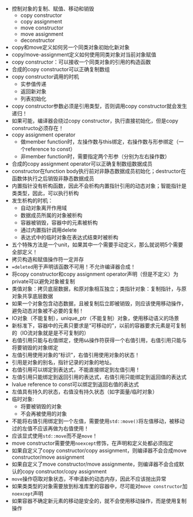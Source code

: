 * 控制对象的复制、赋值、移动和销毁
    * copy constructor
    * copy assignment
    * move constructor
    * move assignment
    * deconstructor
* copy和move定义如何另一个同类对象初始化新对象
* copy/move-assignment定义如何使用同类对象对当前对象赋值
* copy constructor：可以接收一个同类对象的引用的构造函数
* 合成的copy constructor可以正确复制数组
* copy constructor调用的时机
    * 实参值传递
    * 返回新对象
    * 列表初始化
* copy constructor参数必须是引用类型，否则调用copy constructor就会发生递归！
* 如果可能，编译器会绕过copy constructor，执行直接初始化，但是copy constructo必须存在！
* copy assignment operator
    * 做member function时，左操作数与this绑定，右操作数与形参绑定（一个reference to const）
    * 非member function时，需要指定两个形参（分别为左右操作数）
* 合成的copy assignment operator可以正确复制数组数据成员
* constructor在function body执行前对非静态数据成员初始化；destructor在函数体执行之后销毁非静态数据成员
* 内置指针没有析构函数，因此不会析构内置指针引用的动态对象；智能指针是类类型，因此，可以执行析构
* 发生析构的时机：
    * 自动对象离开作用域
    * 数据成员所属的对象被析构
    * 容器被销毁，容器中的元素被析构
    * 通过内置指针调用delete
    * 表达式中的临时对象在表达式结束时被析构
* 五个特殊方法是一个unit，如果其中一个需要手动定义，那么就说明5个需要全部定义！
* 拷贝构造和赋值操作符一定并存
* `=deleted`用于声明该函数不可用！不允许编译器合成！
* 将copy constructor和copy assignment operator声明（但是不定义）为private可以避免对象被复制
* 类值对象：拷贝底层数据，和原对象相互独立；类指针对象：复制指针，与原对象共享底层数据
* 如果一个对象包含动态数据，且被复制后立即被销毁，则应该使用移动操作，避免动态对象被不必要的复制！
* IO对象（不能复制），unique_ptr（不能复制）对象，使用移动语义的场景
* 新标准下，容器中的元素只要求是“可移动的”，以前的容器要求元素是可复制的（IO流对象就是是不可复制的）
* 右值引用只能与右值绑定，使用`&&`操作符获得一个右值引用，右值引用只能与将要销毁的对象绑定
* 左值引用使用对象的“标识”，右值引用使用对象的状态！
* 引用是对象的别名，指针记录的对象的地址。
* 右值引用可以绑定到表达式，不能直接绑定到左值引用！
* 左值引用只能绑定到返回引用的表达式，右值引用只能绑定到返回值的表达式
* lvalue reference to const可以绑定到返回右值的表达式
* 左值具有持久的状态，右值没有持久状态（如字面量/临时对象）
* 临时对象:
    * 将要被销毁的对象
    * 不会再被使用的对象
* 不能将右值引用绑定到一个左值，需要使用`std::move()`将左值移动，被移动过的左值不应该再做为右值使用！
* 应该显式使用`std::move`而不是`move`！
* move constructor需要使用`noexcept`修饰，在声明和定义处都必须指定
* 如果自定义了copy constructor/copy assignment，则编译器不会合成move constructor/move assignment
* 如果自定义了move constructor/move assignmente，则编译器不会合成默认的copy constructor/copy assignment
* `move`操作窃取对象状态，不申请新的动态内存，因此不应该抛出异常
* 如果类类型的对象需要放到标准库里的容器中，尽可能对`move constructor`加`noexcept`声明
* 如果容器不确定新元素的移动是安全的，就不会使用移动操作，而是使用复制操作